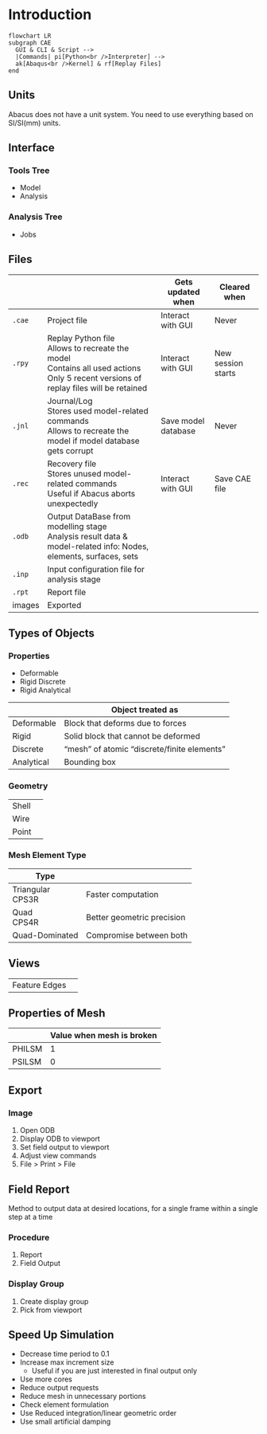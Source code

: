 # Introduction

```mermaid
flowchart LR
subgraph CAE
  GUI & CLI & Script -->
  |Commands| pi[Python<br />Interpreter] -->
  ak[Abaqus<br />Kernel] & rf[Replay Files]
end
```

## Units

Abacus does not have a unit system. You need to use everything based on SI/SI(mm) units.

## Interface

### Tools Tree

- Model
- Analysis

### Analysis Tree

- Jobs

## Files

|        |                                                              | Gets updated when   | Cleared when       |
| ------ | ------------------------------------------------------------ | ------------------- | ------------------ |
| `.cae` | Project file                                                 | Interact with GUI   | Never              |
| `.rpy` | Replay Python file<br />Allows to recreate the model<br />Contains all used actions<br />Only 5 recent versions of replay files will be retained | Interact with GUI   | New session starts |
| `.jnl` | Journal/Log<br />Stores used model-related commands<br />Allows to recreate the model if model database gets corrupt | Save model database | Never              |
| `.rec` | Recovery file<br />Stores unused model-related commands<br />Useful if Abacus aborts unexpectedly | Interact with GUI   | Save CAE file      |
| `.odb` | Output DataBase from modelling stage<br />Analysis result data & model-related info: Nodes, elements, surfaces, sets |                     |                    |
| `.inp` | Input configuration file for analysis stage                  |                     |                    |
| `.rpt` | Report file                                                  |                     |                    |
| images | Exported                                                     |                     |                    |

## Types of Objects

### Properties

- Deformable
- Rigid Discrete
- Rigid Analytical

|            | Object treated as                           |
| ---------- | ------------------------------------------- |
| Deformable | Block that deforms due to forces            |
| Rigid      | Solid block that cannot be deformed         |
| Discrete   | “mesh” of atomic “discrete/finite elements” |
| Analytical | Bounding box                                |

### Geometry

|       |      |
| ----- | ---- |
| Shell |      |
| Wire  |      |
| Point |      |

### Mesh Element Type

| Type                  |                            |
| --------------------- | -------------------------- |
| Triangular<br />CPS3R | Faster computation         |
| Quad<br />CPS4R       | Better geometric precision |
| Quad-Dominated        | Compromise between both    |

## Views

|               |      |
| ------------- | ---- |
| Feature Edges |      |

## Properties of Mesh

|        | Value when mesh is broken |
| ------ | ------------------------- |
| PHILSM | 1                         |
| PSILSM | 0                         |

## Export

### Image

1. Open ODB
2. Display ODB to viewport
3. Set field output to viewport
4. Adjust view commands
5. File > Print > File

## Field Report

Method to output data at desired locations, for a single frame within a single step at a time

### Procedure

1. Report
2. Field Output

### Display Group

1. Create display group
2. Pick from viewport

## Speed Up Simulation

- Decrease time period to 0.1
- Increase max increment size
  - Useful if you are just interested in final output only
- Use more cores
- Reduce output requests
- Reduce mesh in unnecessary portions
- Check element formulation
- Use Reduced integration/linear geometric order
- Use small artificial damping
